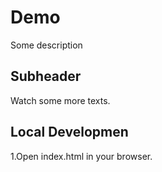 # Demo

Some description

## Subheader

Watch some more texts.

## Local Developmen

1.Open index.html in your browser.

